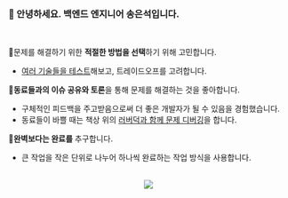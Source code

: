 ### 👋 안녕하세요. 백엔드 엔지니어 송은석입니다.
<br>

🎯문제를 해결하기 위한 **적절한 방법을 선택**하기 위해 고민합니다.
- [여러 기술들을 테스트](https://velog.io/@tilsong/%EB%B9%A0%EB%A5%B4%EA%B2%8C-%EC%A7%80%EC%97%AD-%EC%A1%B0%EA%B1%B4%EC%9C%BC%EB%A1%9C-%EA%B2%80%EC%83%89%ED%95%98%EA%B8%B0-R-Tree-%EC%9D%B8%EB%8D%B1%EC%8A%A4-%EC%A0%81%EC%9A%A9-%EB%B0%8F-%EC%BF%BC%EB%A6%AC-%EA%B0%9C%EC%84%A0)해보고, 트레이드오프를 고려합니다.

🐥**동료들과의 이슈 공유와 토론**을 통해 문제를 해결하는 것을 좋아합니다.
- 구체적인 피드백을 주고받음으로써 더 좋은 개발자가 될 수 있음을 경험했습니다.
- 동료들이 바쁠 때는 책상 위의 [러버덕과 함께 문제 디버깅](https://velog.io/@tilsong/%EC%98%A4%EB%A6%AC%EC%99%80-%EC%9D%98%EB%85%BC%ED%95%98%EB%8B%A4-%EB%9F%AC%EB%B2%84%EB%8D%95-%EB%94%94%EB%B2%84%EA%B9%85)을 합니다.

📌**완벽보다는 완료를** 추구합니다.
- 큰 작업을 작은 단위로 나누어 하나씩 완료하는 작업 방식을 사용합니다.

<br>
<div align="center">
	<a href="https://hits.seeyoufarm.com">
		<img src="https://hits.seeyoufarm.com/api/count/incr/badge.svg?url=https%3A%2F%2Fgithub.com%2Ftilsong&count_bg=%233D94C8&title_bg=%23555555&icon=&icon_color=%23E7E7E7&title=hits&edge_flat=false"/>
	</a>
</div>

